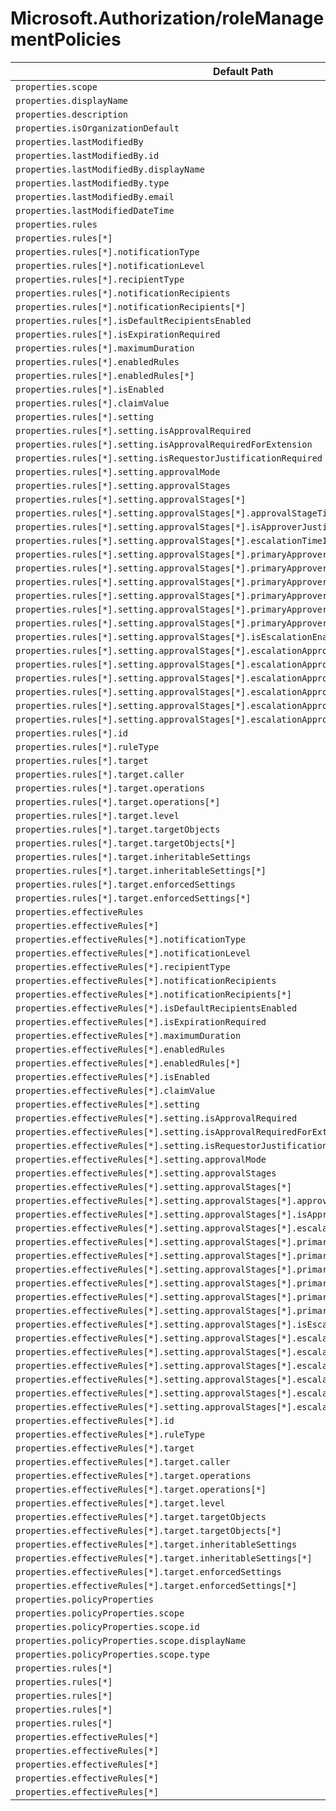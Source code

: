 # Microsoft.Authorization/roleManagementPolicies

| Default Path | Alias |
|---|---|
| `properties.scope` | `Microsoft.Authorization/roleManagementPolicies/scope` |
| `properties.displayName` | `Microsoft.Authorization/roleManagementPolicies/displayName` |
| `properties.description` | `Microsoft.Authorization/roleManagementPolicies/description` |
| `properties.isOrganizationDefault` | `Microsoft.Authorization/roleManagementPolicies/isOrganizationDefault` |
| `properties.lastModifiedBy` | `Microsoft.Authorization/roleManagementPolicies/lastModifiedBy` |
| `properties.lastModifiedBy.id` | `Microsoft.Authorization/roleManagementPolicies/lastModifiedBy.id` |
| `properties.lastModifiedBy.displayName` | `Microsoft.Authorization/roleManagementPolicies/lastModifiedBy.displayName` |
| `properties.lastModifiedBy.type` | `Microsoft.Authorization/roleManagementPolicies/lastModifiedBy.type` |
| `properties.lastModifiedBy.email` | `Microsoft.Authorization/roleManagementPolicies/lastModifiedBy.email` |
| `properties.lastModifiedDateTime` | `Microsoft.Authorization/roleManagementPolicies/lastModifiedDateTime` |
| `properties.rules` | `Microsoft.Authorization/roleManagementPolicies/rules` |
| `properties.rules[*]` | `Microsoft.Authorization/roleManagementPolicies/rules[*]` |
| `properties.rules[*].notificationType` | `Microsoft.Authorization/roleManagementPolicies/rules[*].RoleManagementPolicyNotificationRule.notificationType` |
| `properties.rules[*].notificationLevel` | `Microsoft.Authorization/roleManagementPolicies/rules[*].RoleManagementPolicyNotificationRule.notificationLevel` |
| `properties.rules[*].recipientType` | `Microsoft.Authorization/roleManagementPolicies/rules[*].RoleManagementPolicyNotificationRule.recipientType` |
| `properties.rules[*].notificationRecipients` | `Microsoft.Authorization/roleManagementPolicies/rules[*].RoleManagementPolicyNotificationRule.notificationRecipients` |
| `properties.rules[*].notificationRecipients[*]` | `Microsoft.Authorization/roleManagementPolicies/rules[*].RoleManagementPolicyNotificationRule.notificationRecipients[*]` |
| `properties.rules[*].isDefaultRecipientsEnabled` | `Microsoft.Authorization/roleManagementPolicies/rules[*].RoleManagementPolicyNotificationRule.isDefaultRecipientsEnabled` |
| `properties.rules[*].isExpirationRequired` | `Microsoft.Authorization/roleManagementPolicies/rules[*].RoleManagementPolicyExpirationRule.isExpirationRequired` |
| `properties.rules[*].maximumDuration` | `Microsoft.Authorization/roleManagementPolicies/rules[*].RoleManagementPolicyExpirationRule.maximumDuration` |
| `properties.rules[*].enabledRules` | `Microsoft.Authorization/roleManagementPolicies/rules[*].RoleManagementPolicyEnablementRule.enabledRules` |
| `properties.rules[*].enabledRules[*]` | `Microsoft.Authorization/roleManagementPolicies/rules[*].RoleManagementPolicyEnablementRule.enabledRules[*]` |
| `properties.rules[*].isEnabled` | `Microsoft.Authorization/roleManagementPolicies/rules[*].RoleManagementPolicyAuthenticationContextRule.isEnabled` |
| `properties.rules[*].claimValue` | `Microsoft.Authorization/roleManagementPolicies/rules[*].RoleManagementPolicyAuthenticationContextRule.claimValue` |
| `properties.rules[*].setting` | `Microsoft.Authorization/roleManagementPolicies/rules[*].RoleManagementPolicyApprovalRule.setting` |
| `properties.rules[*].setting.isApprovalRequired` | `Microsoft.Authorization/roleManagementPolicies/rules[*].RoleManagementPolicyApprovalRule.setting.isApprovalRequired` |
| `properties.rules[*].setting.isApprovalRequiredForExtension` | `Microsoft.Authorization/roleManagementPolicies/rules[*].RoleManagementPolicyApprovalRule.setting.isApprovalRequiredForExtension` |
| `properties.rules[*].setting.isRequestorJustificationRequired` | `Microsoft.Authorization/roleManagementPolicies/rules[*].RoleManagementPolicyApprovalRule.setting.isRequestorJustificationRequired` |
| `properties.rules[*].setting.approvalMode` | `Microsoft.Authorization/roleManagementPolicies/rules[*].RoleManagementPolicyApprovalRule.setting.approvalMode` |
| `properties.rules[*].setting.approvalStages` | `Microsoft.Authorization/roleManagementPolicies/rules[*].RoleManagementPolicyApprovalRule.setting.approvalStages` |
| `properties.rules[*].setting.approvalStages[*]` | `Microsoft.Authorization/roleManagementPolicies/rules[*].RoleManagementPolicyApprovalRule.setting.approvalStages[*]` |
| `properties.rules[*].setting.approvalStages[*].approvalStageTimeOutInDays` | `Microsoft.Authorization/roleManagementPolicies/rules[*].RoleManagementPolicyApprovalRule.setting.approvalStages[*].approvalStageTimeOutInDays` |
| `properties.rules[*].setting.approvalStages[*].isApproverJustificationRequired` | `Microsoft.Authorization/roleManagementPolicies/rules[*].RoleManagementPolicyApprovalRule.setting.approvalStages[*].isApproverJustificationRequired` |
| `properties.rules[*].setting.approvalStages[*].escalationTimeInMinutes` | `Microsoft.Authorization/roleManagementPolicies/rules[*].RoleManagementPolicyApprovalRule.setting.approvalStages[*].escalationTimeInMinutes` |
| `properties.rules[*].setting.approvalStages[*].primaryApprovers` | `Microsoft.Authorization/roleManagementPolicies/rules[*].RoleManagementPolicyApprovalRule.setting.approvalStages[*].primaryApprovers` |
| `properties.rules[*].setting.approvalStages[*].primaryApprovers[*]` | `Microsoft.Authorization/roleManagementPolicies/rules[*].RoleManagementPolicyApprovalRule.setting.approvalStages[*].primaryApprovers[*]` |
| `properties.rules[*].setting.approvalStages[*].primaryApprovers[*].userType` | `Microsoft.Authorization/roleManagementPolicies/rules[*].RoleManagementPolicyApprovalRule.setting.approvalStages[*].primaryApprovers[*].userType` |
| `properties.rules[*].setting.approvalStages[*].primaryApprovers[*].isBackup` | `Microsoft.Authorization/roleManagementPolicies/rules[*].RoleManagementPolicyApprovalRule.setting.approvalStages[*].primaryApprovers[*].isBackup` |
| `properties.rules[*].setting.approvalStages[*].primaryApprovers[*].id` | `Microsoft.Authorization/roleManagementPolicies/rules[*].RoleManagementPolicyApprovalRule.setting.approvalStages[*].primaryApprovers[*].id` |
| `properties.rules[*].setting.approvalStages[*].primaryApprovers[*].description` | `Microsoft.Authorization/roleManagementPolicies/rules[*].RoleManagementPolicyApprovalRule.setting.approvalStages[*].primaryApprovers[*].description` |
| `properties.rules[*].setting.approvalStages[*].isEscalationEnabled` | `Microsoft.Authorization/roleManagementPolicies/rules[*].RoleManagementPolicyApprovalRule.setting.approvalStages[*].isEscalationEnabled` |
| `properties.rules[*].setting.approvalStages[*].escalationApprovers` | `Microsoft.Authorization/roleManagementPolicies/rules[*].RoleManagementPolicyApprovalRule.setting.approvalStages[*].escalationApprovers` |
| `properties.rules[*].setting.approvalStages[*].escalationApprovers[*]` | `Microsoft.Authorization/roleManagementPolicies/rules[*].RoleManagementPolicyApprovalRule.setting.approvalStages[*].escalationApprovers[*]` |
| `properties.rules[*].setting.approvalStages[*].escalationApprovers[*].userType` | `Microsoft.Authorization/roleManagementPolicies/rules[*].RoleManagementPolicyApprovalRule.setting.approvalStages[*].escalationApprovers[*].userType` |
| `properties.rules[*].setting.approvalStages[*].escalationApprovers[*].isBackup` | `Microsoft.Authorization/roleManagementPolicies/rules[*].RoleManagementPolicyApprovalRule.setting.approvalStages[*].escalationApprovers[*].isBackup` |
| `properties.rules[*].setting.approvalStages[*].escalationApprovers[*].id` | `Microsoft.Authorization/roleManagementPolicies/rules[*].RoleManagementPolicyApprovalRule.setting.approvalStages[*].escalationApprovers[*].id` |
| `properties.rules[*].setting.approvalStages[*].escalationApprovers[*].description` | `Microsoft.Authorization/roleManagementPolicies/rules[*].RoleManagementPolicyApprovalRule.setting.approvalStages[*].escalationApprovers[*].description` |
| `properties.rules[*].id` | `Microsoft.Authorization/roleManagementPolicies/rules[*].id` |
| `properties.rules[*].ruleType` | `Microsoft.Authorization/roleManagementPolicies/rules[*].ruleType` |
| `properties.rules[*].target` | `Microsoft.Authorization/roleManagementPolicies/rules[*].target` |
| `properties.rules[*].target.caller` | `Microsoft.Authorization/roleManagementPolicies/rules[*].target.caller` |
| `properties.rules[*].target.operations` | `Microsoft.Authorization/roleManagementPolicies/rules[*].target.operations` |
| `properties.rules[*].target.operations[*]` | `Microsoft.Authorization/roleManagementPolicies/rules[*].target.operations[*]` |
| `properties.rules[*].target.level` | `Microsoft.Authorization/roleManagementPolicies/rules[*].target.level` |
| `properties.rules[*].target.targetObjects` | `Microsoft.Authorization/roleManagementPolicies/rules[*].target.targetObjects` |
| `properties.rules[*].target.targetObjects[*]` | `Microsoft.Authorization/roleManagementPolicies/rules[*].target.targetObjects[*]` |
| `properties.rules[*].target.inheritableSettings` | `Microsoft.Authorization/roleManagementPolicies/rules[*].target.inheritableSettings` |
| `properties.rules[*].target.inheritableSettings[*]` | `Microsoft.Authorization/roleManagementPolicies/rules[*].target.inheritableSettings[*]` |
| `properties.rules[*].target.enforcedSettings` | `Microsoft.Authorization/roleManagementPolicies/rules[*].target.enforcedSettings` |
| `properties.rules[*].target.enforcedSettings[*]` | `Microsoft.Authorization/roleManagementPolicies/rules[*].target.enforcedSettings[*]` |
| `properties.effectiveRules` | `Microsoft.Authorization/roleManagementPolicies/effectiveRules` |
| `properties.effectiveRules[*]` | `Microsoft.Authorization/roleManagementPolicies/effectiveRules[*]` |
| `properties.effectiveRules[*].notificationType` | `Microsoft.Authorization/roleManagementPolicies/effectiveRules[*].RoleManagementPolicyNotificationRule.notificationType` |
| `properties.effectiveRules[*].notificationLevel` | `Microsoft.Authorization/roleManagementPolicies/effectiveRules[*].RoleManagementPolicyNotificationRule.notificationLevel` |
| `properties.effectiveRules[*].recipientType` | `Microsoft.Authorization/roleManagementPolicies/effectiveRules[*].RoleManagementPolicyNotificationRule.recipientType` |
| `properties.effectiveRules[*].notificationRecipients` | `Microsoft.Authorization/roleManagementPolicies/effectiveRules[*].RoleManagementPolicyNotificationRule.notificationRecipients` |
| `properties.effectiveRules[*].notificationRecipients[*]` | `Microsoft.Authorization/roleManagementPolicies/effectiveRules[*].RoleManagementPolicyNotificationRule.notificationRecipients[*]` |
| `properties.effectiveRules[*].isDefaultRecipientsEnabled` | `Microsoft.Authorization/roleManagementPolicies/effectiveRules[*].RoleManagementPolicyNotificationRule.isDefaultRecipientsEnabled` |
| `properties.effectiveRules[*].isExpirationRequired` | `Microsoft.Authorization/roleManagementPolicies/effectiveRules[*].RoleManagementPolicyExpirationRule.isExpirationRequired` |
| `properties.effectiveRules[*].maximumDuration` | `Microsoft.Authorization/roleManagementPolicies/effectiveRules[*].RoleManagementPolicyExpirationRule.maximumDuration` |
| `properties.effectiveRules[*].enabledRules` | `Microsoft.Authorization/roleManagementPolicies/effectiveRules[*].RoleManagementPolicyEnablementRule.enabledRules` |
| `properties.effectiveRules[*].enabledRules[*]` | `Microsoft.Authorization/roleManagementPolicies/effectiveRules[*].RoleManagementPolicyEnablementRule.enabledRules[*]` |
| `properties.effectiveRules[*].isEnabled` | `Microsoft.Authorization/roleManagementPolicies/effectiveRules[*].RoleManagementPolicyAuthenticationContextRule.isEnabled` |
| `properties.effectiveRules[*].claimValue` | `Microsoft.Authorization/roleManagementPolicies/effectiveRules[*].RoleManagementPolicyAuthenticationContextRule.claimValue` |
| `properties.effectiveRules[*].setting` | `Microsoft.Authorization/roleManagementPolicies/effectiveRules[*].RoleManagementPolicyApprovalRule.setting` |
| `properties.effectiveRules[*].setting.isApprovalRequired` | `Microsoft.Authorization/roleManagementPolicies/effectiveRules[*].RoleManagementPolicyApprovalRule.setting.isApprovalRequired` |
| `properties.effectiveRules[*].setting.isApprovalRequiredForExtension` | `Microsoft.Authorization/roleManagementPolicies/effectiveRules[*].RoleManagementPolicyApprovalRule.setting.isApprovalRequiredForExtension` |
| `properties.effectiveRules[*].setting.isRequestorJustificationRequired` | `Microsoft.Authorization/roleManagementPolicies/effectiveRules[*].RoleManagementPolicyApprovalRule.setting.isRequestorJustificationRequired` |
| `properties.effectiveRules[*].setting.approvalMode` | `Microsoft.Authorization/roleManagementPolicies/effectiveRules[*].RoleManagementPolicyApprovalRule.setting.approvalMode` |
| `properties.effectiveRules[*].setting.approvalStages` | `Microsoft.Authorization/roleManagementPolicies/effectiveRules[*].RoleManagementPolicyApprovalRule.setting.approvalStages` |
| `properties.effectiveRules[*].setting.approvalStages[*]` | `Microsoft.Authorization/roleManagementPolicies/effectiveRules[*].RoleManagementPolicyApprovalRule.setting.approvalStages[*]` |
| `properties.effectiveRules[*].setting.approvalStages[*].approvalStageTimeOutInDays` | `Microsoft.Authorization/roleManagementPolicies/effectiveRules[*].RoleManagementPolicyApprovalRule.setting.approvalStages[*].approvalStageTimeOutInDays` |
| `properties.effectiveRules[*].setting.approvalStages[*].isApproverJustificationRequired` | `Microsoft.Authorization/roleManagementPolicies/effectiveRules[*].RoleManagementPolicyApprovalRule.setting.approvalStages[*].isApproverJustificationRequired` |
| `properties.effectiveRules[*].setting.approvalStages[*].escalationTimeInMinutes` | `Microsoft.Authorization/roleManagementPolicies/effectiveRules[*].RoleManagementPolicyApprovalRule.setting.approvalStages[*].escalationTimeInMinutes` |
| `properties.effectiveRules[*].setting.approvalStages[*].primaryApprovers` | `Microsoft.Authorization/roleManagementPolicies/effectiveRules[*].RoleManagementPolicyApprovalRule.setting.approvalStages[*].primaryApprovers` |
| `properties.effectiveRules[*].setting.approvalStages[*].primaryApprovers[*]` | `Microsoft.Authorization/roleManagementPolicies/effectiveRules[*].RoleManagementPolicyApprovalRule.setting.approvalStages[*].primaryApprovers[*]` |
| `properties.effectiveRules[*].setting.approvalStages[*].primaryApprovers[*].userType` | `Microsoft.Authorization/roleManagementPolicies/effectiveRules[*].RoleManagementPolicyApprovalRule.setting.approvalStages[*].primaryApprovers[*].userType` |
| `properties.effectiveRules[*].setting.approvalStages[*].primaryApprovers[*].isBackup` | `Microsoft.Authorization/roleManagementPolicies/effectiveRules[*].RoleManagementPolicyApprovalRule.setting.approvalStages[*].primaryApprovers[*].isBackup` |
| `properties.effectiveRules[*].setting.approvalStages[*].primaryApprovers[*].id` | `Microsoft.Authorization/roleManagementPolicies/effectiveRules[*].RoleManagementPolicyApprovalRule.setting.approvalStages[*].primaryApprovers[*].id` |
| `properties.effectiveRules[*].setting.approvalStages[*].primaryApprovers[*].description` | `Microsoft.Authorization/roleManagementPolicies/effectiveRules[*].RoleManagementPolicyApprovalRule.setting.approvalStages[*].primaryApprovers[*].description` |
| `properties.effectiveRules[*].setting.approvalStages[*].isEscalationEnabled` | `Microsoft.Authorization/roleManagementPolicies/effectiveRules[*].RoleManagementPolicyApprovalRule.setting.approvalStages[*].isEscalationEnabled` |
| `properties.effectiveRules[*].setting.approvalStages[*].escalationApprovers` | `Microsoft.Authorization/roleManagementPolicies/effectiveRules[*].RoleManagementPolicyApprovalRule.setting.approvalStages[*].escalationApprovers` |
| `properties.effectiveRules[*].setting.approvalStages[*].escalationApprovers[*]` | `Microsoft.Authorization/roleManagementPolicies/effectiveRules[*].RoleManagementPolicyApprovalRule.setting.approvalStages[*].escalationApprovers[*]` |
| `properties.effectiveRules[*].setting.approvalStages[*].escalationApprovers[*].userType` | `Microsoft.Authorization/roleManagementPolicies/effectiveRules[*].RoleManagementPolicyApprovalRule.setting.approvalStages[*].escalationApprovers[*].userType` |
| `properties.effectiveRules[*].setting.approvalStages[*].escalationApprovers[*].isBackup` | `Microsoft.Authorization/roleManagementPolicies/effectiveRules[*].RoleManagementPolicyApprovalRule.setting.approvalStages[*].escalationApprovers[*].isBackup` |
| `properties.effectiveRules[*].setting.approvalStages[*].escalationApprovers[*].id` | `Microsoft.Authorization/roleManagementPolicies/effectiveRules[*].RoleManagementPolicyApprovalRule.setting.approvalStages[*].escalationApprovers[*].id` |
| `properties.effectiveRules[*].setting.approvalStages[*].escalationApprovers[*].description` | `Microsoft.Authorization/roleManagementPolicies/effectiveRules[*].RoleManagementPolicyApprovalRule.setting.approvalStages[*].escalationApprovers[*].description` |
| `properties.effectiveRules[*].id` | `Microsoft.Authorization/roleManagementPolicies/effectiveRules[*].id` |
| `properties.effectiveRules[*].ruleType` | `Microsoft.Authorization/roleManagementPolicies/effectiveRules[*].ruleType` |
| `properties.effectiveRules[*].target` | `Microsoft.Authorization/roleManagementPolicies/effectiveRules[*].target` |
| `properties.effectiveRules[*].target.caller` | `Microsoft.Authorization/roleManagementPolicies/effectiveRules[*].target.caller` |
| `properties.effectiveRules[*].target.operations` | `Microsoft.Authorization/roleManagementPolicies/effectiveRules[*].target.operations` |
| `properties.effectiveRules[*].target.operations[*]` | `Microsoft.Authorization/roleManagementPolicies/effectiveRules[*].target.operations[*]` |
| `properties.effectiveRules[*].target.level` | `Microsoft.Authorization/roleManagementPolicies/effectiveRules[*].target.level` |
| `properties.effectiveRules[*].target.targetObjects` | `Microsoft.Authorization/roleManagementPolicies/effectiveRules[*].target.targetObjects` |
| `properties.effectiveRules[*].target.targetObjects[*]` | `Microsoft.Authorization/roleManagementPolicies/effectiveRules[*].target.targetObjects[*]` |
| `properties.effectiveRules[*].target.inheritableSettings` | `Microsoft.Authorization/roleManagementPolicies/effectiveRules[*].target.inheritableSettings` |
| `properties.effectiveRules[*].target.inheritableSettings[*]` | `Microsoft.Authorization/roleManagementPolicies/effectiveRules[*].target.inheritableSettings[*]` |
| `properties.effectiveRules[*].target.enforcedSettings` | `Microsoft.Authorization/roleManagementPolicies/effectiveRules[*].target.enforcedSettings` |
| `properties.effectiveRules[*].target.enforcedSettings[*]` | `Microsoft.Authorization/roleManagementPolicies/effectiveRules[*].target.enforcedSettings[*]` |
| `properties.policyProperties` | `Microsoft.Authorization/roleManagementPolicies/policyProperties` |
| `properties.policyProperties.scope` | `Microsoft.Authorization/roleManagementPolicies/policyProperties.scope` |
| `properties.policyProperties.scope.id` | `Microsoft.Authorization/roleManagementPolicies/policyProperties.scope.id` |
| `properties.policyProperties.scope.displayName` | `Microsoft.Authorization/roleManagementPolicies/policyProperties.scope.displayName` |
| `properties.policyProperties.scope.type` | `Microsoft.Authorization/roleManagementPolicies/policyProperties.scope.type` |
| `properties.rules[*]` | `Microsoft.Authorization/roleManagementPolicies/rules[*].RoleManagementPolicyNotificationRule` |
| `properties.rules[*]` | `Microsoft.Authorization/roleManagementPolicies/rules[*].RoleManagementPolicyExpirationRule` |
| `properties.rules[*]` | `Microsoft.Authorization/roleManagementPolicies/rules[*].RoleManagementPolicyEnablementRule` |
| `properties.rules[*]` | `Microsoft.Authorization/roleManagementPolicies/rules[*].RoleManagementPolicyAuthenticationContextRule` |
| `properties.rules[*]` | `Microsoft.Authorization/roleManagementPolicies/rules[*].RoleManagementPolicyApprovalRule` |
| `properties.effectiveRules[*]` | `Microsoft.Authorization/roleManagementPolicies/effectiveRules[*].RoleManagementPolicyNotificationRule` |
| `properties.effectiveRules[*]` | `Microsoft.Authorization/roleManagementPolicies/effectiveRules[*].RoleManagementPolicyExpirationRule` |
| `properties.effectiveRules[*]` | `Microsoft.Authorization/roleManagementPolicies/effectiveRules[*].RoleManagementPolicyEnablementRule` |
| `properties.effectiveRules[*]` | `Microsoft.Authorization/roleManagementPolicies/effectiveRules[*].RoleManagementPolicyAuthenticationContextRule` |
| `properties.effectiveRules[*]` | `Microsoft.Authorization/roleManagementPolicies/effectiveRules[*].RoleManagementPolicyApprovalRule` |

